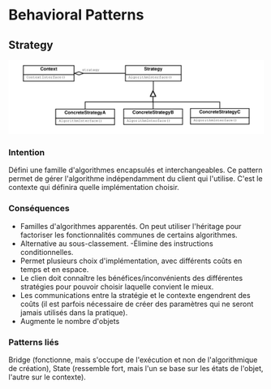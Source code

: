 # Behavioral Patterns

## Strategy

![](Strategy.png)

### Intention

Défini une famille d'algorithmes encapsulés et interchangeables. Ce pattern permet de gérer l'algorithme indépendamment
du client qui l'utilise. C'est le contexte qui définira quelle implémentation choisir.

### Conséquences

- Familles d'algorithmes apparentés. On peut utiliser l'héritage pour factoriser les fonctionnalités communes de certains
algorithmes.
- Alternative au sous-classement.
-Élimine des instructions conditionnelles.
- Permet plusieurs choix d'implémentation, avec différents coûts en temps et en espace.
- Le clien doit connaître les bénéfices/inconvénients des différentes stratégies pour pouvoir choisir laquelle convient
le mieux.
- Les communications entre la stratégie et le contexte engendrent des coûts (il est parfois nécessaire de créer des 
paramètres qui ne seront jamais utilisés dans la pratique).
- Augmente le nombre d'objets

### Patterns liés 

Bridge (fonctionne, mais s'occupe de l'exécution et non de l'algorithmique de création), State (ressemble fort, mais l'un
se base sur les états de l'objet, l'autre sur le contexte).
